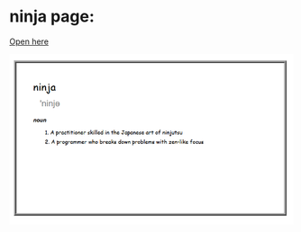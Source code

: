 # ninja page:
[Open here](https://html-preview.github.io/?url=https://github.com/ahmadlatif1/Pre-Bootcamp-public/blob/main/ninja/ninja.html)

![alt text](https://github.com/ahmadlatif1/Pre-Bootcamp-public/blob/main/ninja/ninjaImage.png?raw=true)

